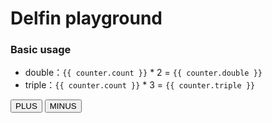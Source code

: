 <script>
  import RepeatClick from '../.vitepress/directives/repeat-click'

  export default {
    directives: {
      'repeat-click': RepeatClick
    }
  }
</script>

<script setup>
import { useCenter } from 'delfin'

const { counter } = useCenter()

const calculate = value => () => {
  counter.count += value
}
</script>

<h1>Delfin playground</h1>

<section>
  <h3 class="!mb-2">Basic usage</h3>

  <ul class="font-mono">
    <li>double：<code>{{ counter.count }}</code> * 2 = <code>{{ counter.double }}</code></li>
    <li>triple：<code>{{ counter.count }}</code> * 3 = <code>{{ counter.triple }}</code></li>
  </ul>

  <div>
    <button class="btn" v-repeat-click="calculate(1)">PLUS</button>
    <button class="btn" v-repeat-click="calculate(-1)">MINUS</button>
  </div>

</section>
